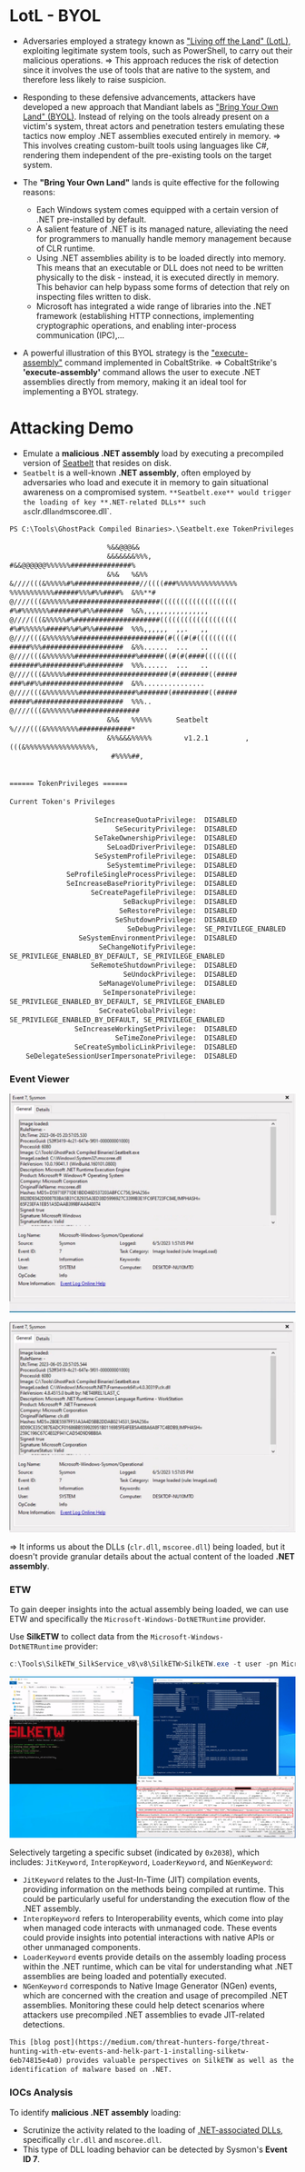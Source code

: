 # LotL - BYOL
- Adversaries employed a strategy known as ["Living off the Land" (LotL)](https://www.attackiq.com/2023/03/16/hiding-in-plain-sight/), exploiting legitimate system tools, such as PowerShell, to carry out their malicious operations.
	=> This approach reduces the risk of detection since it involves the use of tools that are native to the system, and therefore less likely to raise suspicion.

- Responding to these defensive advancements, attackers have developed a new approach that Mandiant labels as ["Bring Your Own Land" (BYOL)](https://www.mandiant.com/resources/blog/bring-your-own-land-novel-red-teaming-technique). Instead of relying on the tools already present on a victim's system, threat actors and penetration testers emulating these tactics now employ .NET assemblies executed entirely in memory.
	=> This involves creating custom-built tools using languages like C#, rendering them independent of the pre-existing tools on the target system.

- The **"Bring Your Own Land"** lands is quite effective for the following reasons:
	- Each Windows system comes equipped with a certain version of .NET pre-installed by default.
	- A salient feature of .NET is its managed nature, alleviating the need for programmers to manually handle memory management because of CLR runtime.
	- Using .NET assemblies ability is to be loaded directly into memory. This means that an executable or DLL does not need to be written physically to the disk - instead, it is executed directly in memory. This behavior can help bypass some forms of detection that rely on inspecting files written to disk.
	- Microsoft has integrated a wide range of libraries into the .NET framework (establishing HTTP connections, implementing cryptographic operations, and enabling inter-process communication (IPC),...

- A powerful illustration of this BYOL strategy is the ["execute-assembly"](https://www.cobaltstrike.com/blog/cobalt-strike-3-11-the-snake-that-eats-its-tail/) command implemented in CobaltStrike.
	=> CobaltStrike's **'execute-assembly'** command allows the user to execute .NET assemblies directly from memory, making it an ideal tool for implementing a BYOL strategy.
# Attacking Demo
- Emulate a **malicious .NET assembly** load by executing a precompiled version of [Seatbelt](https://github.com/GhostPack/Seatbelt) that resides on disk.
- `Seatbelt` is a well-known **.NET assembly**, often employed by adversaries who load and execute it in memory to gain situational awareness on a compromised system.
`
**Seatbelt.exe** would trigger the loading of key **.NET-related DLLs** such as `clr.dll` and `mscoree.dll`.

```
PS C:\Tools\GhostPack Compiled Binaries>.\Seatbelt.exe TokenPrivileges

                        %&&@@@&&
                        &&&&&&&%%%,                       #&&@@@@@@%%%%%%###############%
                        &%&   %&%%                        &////(((&%%%%%#%################//((((###%%%%%%%%%%%%%%%
%%%%%%%%%%%######%%%#%%####%  &%%**#                      @////(((&%%%%%%######################(((((((((((((((((((
#%#%%%%%%%#######%#%%#######  %&%,,,,,,,,,,,,,,,,         @////(((&%%%%%#%#####################(((((((((((((((((((
#%#%%%%%%#####%%#%#%%#######  %%%,,,,,,  ,,.   ,,         @////(((&%%%%%%%######################(#(((#(#((((((((((
#####%%%####################  &%%......  ...   ..         @////(((&%%%%%%%###############%######((#(#(####((((((((
#######%##########%#########  %%%......  ...   ..         @////(((&%%%%%#########################(#(#######((#####
###%##%%####################  &%%...............          @////(((&%%%%%%%%##############%#######(#########((#####
#####%######################  %%%..                       @////(((&%%%%%%%################
                        &%&   %%%%%      Seatbelt         %////(((&%%%%%%%%#############*
                        &%%&&&%%%%%        v1.2.1         ,(((&%%%%%%%%%%%%%%%%%,
                         #%%%%##,


====== TokenPrivileges ======

Current Token's Privileges

                     SeIncreaseQuotaPrivilege:  DISABLED
                          SeSecurityPrivilege:  DISABLED
                     SeTakeOwnershipPrivilege:  DISABLED
                        SeLoadDriverPrivilege:  DISABLED
                     SeSystemProfilePrivilege:  DISABLED
                        SeSystemtimePrivilege:  DISABLED
              SeProfileSingleProcessPrivilege:  DISABLED
              SeIncreaseBasePriorityPrivilege:  DISABLED
                    SeCreatePagefilePrivilege:  DISABLED
                            SeBackupPrivilege:  DISABLED
                           SeRestorePrivilege:  DISABLED
                          SeShutdownPrivilege:  DISABLED
                             SeDebugPrivilege:  SE_PRIVILEGE_ENABLED
                 SeSystemEnvironmentPrivilege:  DISABLED
                      SeChangeNotifyPrivilege:  SE_PRIVILEGE_ENABLED_BY_DEFAULT, SE_PRIVILEGE_ENABLED
                    SeRemoteShutdownPrivilege:  DISABLED
                            SeUndockPrivilege:  DISABLED
                      SeManageVolumePrivilege:  DISABLED
                       SeImpersonatePrivilege:  SE_PRIVILEGE_ENABLED_BY_DEFAULT, SE_PRIVILEGE_ENABLED
                      SeCreateGlobalPrivilege:  SE_PRIVILEGE_ENABLED_BY_DEFAULT, SE_PRIVILEGE_ENABLED
                SeIncreaseWorkingSetPrivilege:  DISABLED
                          SeTimeZonePrivilege:  DISABLED
                SeCreateSymbolicLinkPrivilege:  DISABLED
    SeDelegateSessionUserImpersonatePrivilege:  DISABLED
```
### **Event Viewer**

![](../6.%20Image/Pasted%20image%2020250518195047.png)

![](../6.%20Image/Pasted%20image%2020250518195057.png)

=> It informs us about the DLLs (`clr.dll`, `mscoree.dll`) being loaded, but it doesn't provide granular details about the actual content of the loaded **.NET assembly**.
### **ETW**
To gain deeper insights into the actual assembly being loaded, we can use ETW and specifically the `Microsoft-Windows-DotNETRuntime` provider.

Use **SilkETW** to collect data from the `Microsoft-Windows-DotNETRuntime` provider:

```powershell
c:\Tools\SilkETW_SilkService_v8\v8\SilkETW>SilkETW.exe -t user -pn Microsoft-Windows-DotNETRuntime -uk 0x2038 -ot file -p C:\windows\temp\etw.json
```

![](../6.%20Image/Pasted%20image%2020250518215336.png)

Selectively targeting a specific subset (indicated by `0x2038`), which includes: `JitKeyword`, `InteropKeyword`, `LoaderKeyword`, and `NGenKeyword`:
- `JitKeyword` relates to the Just-In-Time (JIT) compilation events, providing information on the methods being compiled at runtime. This could be particularly useful for understanding the execution flow of the .NET assembly.
- `InteropKeyword` refers to Interoperability events, which come into play when managed code interacts with unmanaged code. These events could provide insights into potential interactions with native APIs or other unmanaged components.
- `LoaderKeyword` events provide details on the assembly loading process within the .NET runtime, which can be vital for understanding what .NET assemblies are being loaded and potentially executed.
- `NGenKeyword` corresponds to Native Image Generator (NGen) events, which are concerned with the creation and usage of precompiled .NET assemblies. Monitoring these could help detect scenarios where attackers use precompiled .NET assemblies to evade JIT-related detections.

```ad-note
This [blog post](https://medium.com/threat-hunters-forge/threat-hunting-with-etw-events-and-helk-part-1-installing-silketw-6eb74815e4a0) provides valuable perspectives on SilkETW as well as the identification of malware based on .NET.
```
### **IOCs** **Analysis**
To identify **malicious .NET assembly** loading:
- Scrutinize the activity related to the loading of [.NET-associated DLLs](https://redhead0ntherun.medium.com/detecting-net-c-injection-execute-assembly-1894dbb04ff7), specifically `clr.dll` and `mscoree.dll`.
- This type of DLL loading behavior can be detected by Sysmon's **Event ID 7**.